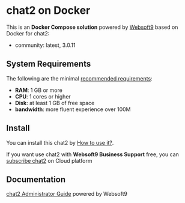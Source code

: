 # chat2 on Docker  

This is an **Docker Compose solution** powered by [Websoft9](https://www.websoft9.com) based on Docker for chat2:


 - community:  latest, 3.0.11


## System Requirements

The following are the minimal [recommended requirements](https://github.com/onlyoffice/docker#recommended-system-requirements):

* **RAM**: 1 GB or more
* **CPU**: 1 cores or higher
* **Disk**: at least 1 GB of free space
* **bandwidth**: more fluent experience over 100M  

## Install

You can install this chat2 by [How to use it?](https://github.com/Websoft9/docker-library#how-to-use-it).   

If you want use chat2 with **Websoft9 Business Support** free, you can [subscribe chat2](https://www.websoft9.com/apps) on Cloud platform

## Documentation

[chat2 Administrator Guide](https://support.websoft9.com/docs/chat2db) powered by Websoft9